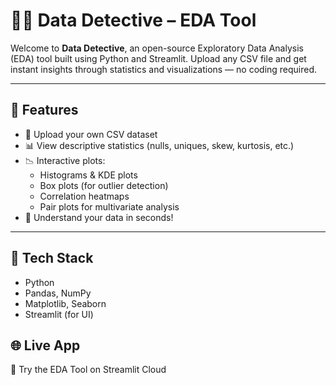 # 🕵️‍♀️ Data Detective – EDA Tool

Welcome to **Data Detective**, an open-source Exploratory Data Analysis (EDA) tool built using Python and Streamlit. Upload any CSV file and get instant insights through statistics and visualizations — no coding required.

---

## 🚀 Features

- 📂 Upload your own CSV dataset
- 📊 View descriptive statistics (nulls, uniques, skew, kurtosis, etc.)
- 📉 Interactive plots:
  - Histograms & KDE plots
  - Box plots (for outlier detection)
  - Correlation heatmaps
  - Pair plots for multivariate analysis
- 🧠 Understand your data in seconds!

---

## 🧪 Tech Stack

- Python
- Pandas, NumPy
- Matplotlib, Seaborn
- Streamlit (for UI)

## 🌐 Live App

🔗 Try the EDA Tool on Streamlit Cloud

<!-- https://datadetective-e8omca9wt5g6nejq96s633.streamlit.app/ -->

